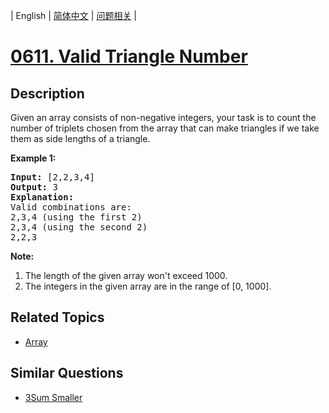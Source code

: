 
| English | [简体中文](README.md) | [问题相关](QUESTION.md) |
# [0611. Valid Triangle Number](https://leetcode-cn.com/problems/valid-triangle-number/)
## Description
Given an array consists of non-negative integers,  your task is to count the number of triplets chosen from the array that can make triangles if we take them as side lengths of a triangle.

<p><b>Example 1:</b><br />
<pre>
<b>Input:</b> [2,2,3,4]
<b>Output:</b> 3
<b>Explanation:</b>
Valid combinations are: 
2,3,4 (using the first 2)
2,3,4 (using the second 2)
2,2,3
</pre>
</p>

<p><b>Note:</b><br>
<ol>
<li>The length of the given array won't exceed 1000.</li>
<li>The integers in the given array are in the range of [0, 1000].</li>
</ol>
</p>

## Related Topics
- [Array](https://leetcode-cn.com/tag/array)
## Similar Questions
- [3Sum Smaller](../0259/README_EN.md)
